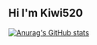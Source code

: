 ## Hi I'm Kiwi520

[![Anurag's GitHub stats](https://github-readme-stats.vercel.app/api?username=kiwi520)](https://github.com/kiwi520/github-readme-stats)
